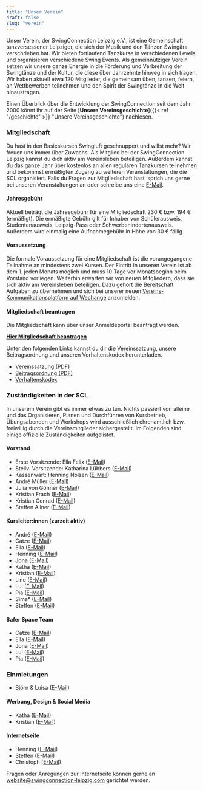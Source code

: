 ```yaml
---
title: "Unser Verein"
draft: false
slug: "verein"
---
```


Unser Verein, der SwingConnection Leipzig e.V., ist eine Gemeinschaft tanzversessener Leipziger, die sich der Musik und den Tänzen Swingära verschrieben hat. Wir bieten fortlaufend Tanzkurse in verschiedenen Levels und organisieren verschiedene Swing Events. Als gemeinnütziger Verein setzen wir unsere ganze Energie in die Förderung und Verbreitung der Swingtänze und der Kultur, die diese über Jahrzehnte hinweg in sich tragen. Wir haben aktuell etwa 120 Mitglieder, die gemeinsam üben, tanzen, feiern, an Wettbewerben teilnehmen und den Spirit der Swingtänze in die Welt hinaustragen.

Einen Überblick über die Entwicklung der SwingConnection seit dem Jahr 2000 könnt ihr auf der Seite [**Unsere Vereinsgeschichte**]({{< ref "/geschichte" >}} "Unsere Vereinsgeschichte") nachlesen.

### Mitgliedschaft
Du hast in den Basicskursen Swingluft geschnuppert und willst mehr? Wir freuen uns immer über Zuwachs. Als Mitglied bei der SwingConnection Leipzig kannst du dich aktiv am Vereinsleben beteiligen. Außerdem kannst du das ganze Jahr über kostenlos an allen regulären Tanzkursen teilnehmen und bekommst ermäßigten Zugang zu weiteren Veranstaltungen, die die SCL organisiert. Falls du Fragen zur Mitgliedschaft hast, sprich uns gerne bei unseren Veranstaltungen an oder schreibe uns eine [E-Mail](info@swingconnection-leipzig.com).

#### Jahresgebühr
Aktuell beträgt die Jahresgebühr für eine Mitgliedschaft 230 € bzw. 194 € (ermäßigt). Die ermäßigte Gebühr gilt für Inhaber von Schülerausweis, Studentenausweis, Leipzig-Pass oder Schwerbehindertenausweis. Außerdem wird einmalig eine Aufnahmegebühr in Höhe von 30 € fällig.

#### Voraussetzung
Die formale Voraussetzung für eine Mitgliedschaft ist die vorangegangene Teilnahme an mindestens zwei Kursen. Der Eintritt in unseren Verein ist ab dem 1. jeden Monats möglich und muss 10 Tage vor Monatsbeginn beim Vorstand vorliegen. Weiterhin erwarten wir von neuen Mitgliedern, dass sie sich aktiv am Vereinsleben beteiligen. Dazu gehört die Bereitschaft Aufgaben zu übernehmen und sich bei unserer neuen [Vereins-Kommunikationsplatform auf Wechange](https://wechange.de/group/swing-connection-leipzig/) anzumelden.

#### Mitgliedschaft beantragen
Die Mitgliedschaft kann über unser Anmeldeportal beantragt werden.  

**[Hier Mitgliedschaft beantragen](https://easyverein.com/public/SCL/applicationform/3255)**

Unter den folgenden Links kannst du dir die Vereinssatzung, unsere Beitragsordnung und unseren Verhaltenskodex herunterladen.

- [Vereinssatzung (PDF)](../SCL_Satzung_2020-08-31.pdf)
- [Beitragsordnung (PDF)](../SCL_Beitragsordnung_2023-01.pdf)
- [Verhaltenskodex](../Code_of_Conduct_-_Kurse.pdf)

### Zuständigkeiten in der SCL
In unserem Verein gibt es immer etwas zu tun. Nichts passiert von alleine und das Organisieren, Planen und Durchführen von Kursbetrieb, Übungsabenden und Workshops wird ausschließlich ehrenamtlich bzw. freiwillig durch die Vereinsmitglieder sichergestellt. Im Folgenden sind einige offizielle Zuständigkeiten aufgelistet.

#### Vorstand
- Erste Vorsitzende: Ella Felix ([E-Mail](mailto:ella@swingconnection-leipzig.com))
- Stellv. Vorsitzende: Katharina Lübbers ([E-Mail](mailto:katha@swingconnection-leipzig.com))
- Kassenwart: Henning Nolzen ([E-Mail](mailto:henning@swingconnection-leipzig.com))
- André Müller ([E-Mail](mailto:andre@swingconnection-leipzig.com))
- Julia von Gönner ([E-Mail](mailto:julia@swingconnection-leipzig.com))
- Kristian Frach ([E-Mail](mailto:kristian@swingconnection-leipzig.com))
- Kristian Conrad ([E-Mail](mailto:kristian.c@swingconnection-leipzig.com))
- Steffen Allner ([E-Mail](mailto:steffen@swingconnection-leipzig.com))

#### Kursleiter:innen (zurzeit aktiv)
- André ([E-Mail](mailto:andre@swingconnection-leipzig.com))
- Catze ([E-Mail](mailto:catze@swingconnection-leipzig.com))
- Ella ([E-Mail](mailto:ella@swingconnection-leipzig.com))
- Henning ([E-Mail](mailto:henning@swingconnection-leipzig.com))
- Jona ([E-Mail](mailto:jona@swingconnection-leipzig.com))
- Katha ([E-Mail](mailto:katha@swingconnection-leipzig.com))
- Kristian ([E-Mail](mailto:kristian@swingconnection-leipzig.com))
- Line ([E-Mail](mailto:line@swingconnection-leipzig.com)) 
- Lui ([E-Mail](mailto:lui@swingconnection-leipzig.com))
- Pia ([E-Mail](mailto:pia@swingconnection-leipzig.com))
- Sima* ([E-Mail](mailto:sima@swingconnection-leipzig.com))
- Steffen ([E-Mail](mailto:steffen@swingconnection-leipzig.com))

#### Safer Space Team
- Catze ([E-Mail](mailto:catze@swingconnection-leipzig.com))
- Ella ([E-Mail](mailto:ella@swingconnection-leipzig.com))
- Jona ([E-Mail](mailto:jona@swingconnection-leipzig.com))
- Lui ([E-Mail](mailto:lui@swingconnection-leipzig.com))
- Pia ([E-Mail](mailto:pia@swingconnection-leipzig.com))

### Einmietungen
- Björn & Luisa ([E-Mail](mailto:einmietung@swingconnection-leipzig.com))

#### Werbung, Design & Social Media
- Katha ([E-Mail](mailto:katha@swingconnection-leipzig.com))
- Kristian ([E-Mail](mailto:kristian@swingconnection-leipzig.com))

#### Internetseite
- Henning ([E-Mail](mailto:henning@swingconnection-leipzig.com))
- Steffen ([E-Mail](mailto:steffen@swingconnection-leipzig.com))
- Christoph ([E-Mail](mailto:christoph@swingconnection-leipzig.com))

Fragen oder Anregungen zur Internetseite können gerne an website@swingconnection-leipzig.com gerichtet werden.
